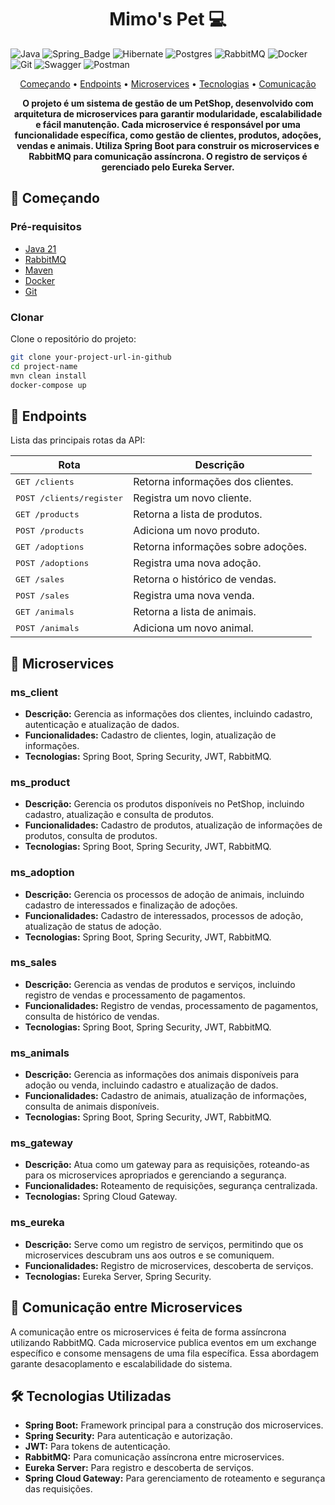 [RabbitMQ]: https://img.shields.io/badge/Rabbitmq-FF6600?style=for-the-badge&logo=rabbitmq&logoColor=white
[Spring]: https://img.shields.io/badge/spring-%236DB33F.svg?style=for-the-badge&logo=spring&logoColor=white
[Swagger]: https://img.shields.io/badge/-Swagger-%23Clojure?style=for-the-badge&logo=swagger&logoColor=white
[Docker]: https://img.shields.io/badge/docker-%230db7ed.svg?style=for-the-badge&logo=docker&logoColor=white
[Git]: https://img.shields.io/badge/git-%23F05033.svg?style=for-the-badge&logo=git&logoColor=white
[GraphQL]: https://img.shields.io/badge/GraphQL-e10098?style=for-the-badge&logo=graphql
[Java]: https://img.shields.io/badge/java-%23ED8B00.svg?style=for-the-badge&logo=openjdk&logoColor=white
[Spring_Badge]: https://img.shields.io/badge/spring-%236DB33F.svg?style=for-the-badge&logo=spring&logoColor=white
[Postgres]: https://img.shields.io/badge/postgres-%23316192.svg?style=for-the-badge&logo=postgresql&logoColor=white
[Hibernate]: https://img.shields.io/badge/Hibernate-59666C?style=for-the-badge&logo=Hibernate&logoColor=white
[Postman]: https://img.shields.io/badge/Postman-FF6C37?style=for-the-badge&logo=postman&logoColor=white
[AWS]: https://img.shields.io/badge/AWS-%23FF9900.svg?style=for-the-badge&logo=amazon-aws&logoColor=white

<h1 align="center" style="font-weight: bold;">Mimo's Pet 💻</h1>

![Java][Java]
![Spring_Badge][Spring]
![Hibernate][Hibernate]
![Postgres][Postgres]
![RabbitMQ][RabbitMQ]
![Docker][Docker]
![Git][Git]
![Swagger][Swagger]
![Postman][Postman]

<p align="center">
 <a href="#getting-started">Começando</a> • 
  <a href="#api-endpoints">Endpoints</a> •
 <a href="#microservices">Microservices</a> •
 <a href="#tecnologias">Tecnologias</a> •
 <a href="#comunicacao">Comunicação</a>
 
</p>

<p align="center">
  <b>O projeto é um sistema de gestão de um PetShop, desenvolvido com arquitetura de microservices para garantir modularidade, escalabilidade e fácil manutenção. Cada microservice é responsável por uma funcionalidade específica, como gestão de clientes, produtos, adoções, vendas e animais. Utiliza Spring Boot para construir os microservices e RabbitMQ para comunicação assíncrona. O registro de serviços é gerenciado pelo Eureka Server.</b>
</p>

<h2 id="getting-started">🚀 Começando </h2>

### Pré-requisitos

- [Java 21](https://www.oracle.com/java/technologies/javase/jdk17-archive-downloads.html)
- [RabbitMQ](https://www.rabbitmq.com/)
- [Maven](https://maven.apache.org/)
- [Docker](https://www.docker.com/)
- [Git](https://git-scm.com/)

### Clonar

Clone o repositório do projeto:

```bash
git clone your-project-url-in-github
cd project-name
mvn clean install
docker-compose up
```

<h2 id="api-endpoints">📍 Endpoints</h2>
Lista das principais rotas da API:

| Rota                              | Descrição                                         |
|-----------------------------------|---------------------------------------------------|
| <kbd>GET /clients</kbd>           | Retorna informações dos clientes.                 |
| <kbd>POST /clients/register</kbd> | Registra um novo cliente.                         |
| <kbd>GET /products</kbd>          | Retorna a lista de produtos.                      |
| <kbd>POST /products</kbd>         | Adiciona um novo produto.                         |
| <kbd>GET /adoptions</kbd>         | Retorna informações sobre adoções.                |
| <kbd>POST /adoptions</kbd>        | Registra uma nova adoção.                         |
| <kbd>GET /sales</kbd>             | Retorna o histórico de vendas.                    |
| <kbd>POST /sales</kbd>            | Registra uma nova venda.                          |
| <kbd>GET /animals</kbd>           | Retorna a lista de animais.                       |
| <kbd>POST /animals</kbd>          | Adiciona um novo animal.                          |

<h2 id="microservices">🔧 Microservices</h2>

### ms_client

- **Descrição:** Gerencia as informações dos clientes, incluindo cadastro, autenticação e atualização de dados.
- **Funcionalidades:** Cadastro de clientes, login, atualização de informações.
- **Tecnologias:** Spring Boot, Spring Security, JWT, RabbitMQ.

### ms_product

- **Descrição:** Gerencia os produtos disponíveis no PetShop, incluindo cadastro, atualização e consulta de produtos.
- **Funcionalidades:** Cadastro de produtos, atualização de informações de produtos, consulta de produtos.
- **Tecnologias:** Spring Boot, Spring Security, JWT, RabbitMQ.

### ms_adoption

- **Descrição:** Gerencia os processos de adoção de animais, incluindo cadastro de interessados e finalização de adoções.
- **Funcionalidades:** Cadastro de interessados, processos de adoção, atualização de status de adoção.
- **Tecnologias:** Spring Boot, Spring Security, JWT, RabbitMQ.

### ms_sales

- **Descrição:** Gerencia as vendas de produtos e serviços, incluindo registro de vendas e processamento de pagamentos.
- **Funcionalidades:** Registro de vendas, processamento de pagamentos, consulta de histórico de vendas.
- **Tecnologias:** Spring Boot, Spring Security, JWT, RabbitMQ.

### ms_animals

- **Descrição:** Gerencia as informações dos animais disponíveis para adoção ou venda, incluindo cadastro e atualização de dados.
- **Funcionalidades:** Cadastro de animais, atualização de informações, consulta de animais disponíveis.
- **Tecnologias:** Spring Boot, Spring Security, JWT, RabbitMQ.

### ms_gateway

- **Descrição:** Atua como um gateway para as requisições, roteando-as para os microservices apropriados e gerenciando a segurança.
- **Funcionalidades:** Roteamento de requisições, segurança centralizada.
- **Tecnologias:** Spring Cloud Gateway.

### ms_eureka

- **Descrição:** Serve como um registro de serviços, permitindo que os microservices descubram uns aos outros e se comuniquem.
- **Funcionalidades:** Registro de microservices, descoberta de serviços.
- **Tecnologias:** Eureka Server, Spring Security.

<h2 id="comunicacao">🔗 Comunicação entre Microservices</h2>

A comunicação entre os microservices é feita de forma assíncrona utilizando RabbitMQ. Cada microservice publica eventos em um exchange específico e consome mensagens de uma fila específica. Essa abordagem garante desacoplamento e escalabilidade do sistema.

<h2 id="tecnologias">🛠️ Tecnologias Utilizadas</h2>

- **Spring Boot:** Framework principal para a construção dos microservices.
- **Spring Security:** Para autenticação e autorização.
- **JWT:** Para tokens de autenticação.
- **RabbitMQ:** Para comunicação assíncrona entre microservices.
- **Eureka Server:** Para registro e descoberta de serviços.
- **Spring Cloud Gateway:** Para gerenciamento de roteamento e segurança das requisições.

